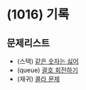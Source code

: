 # (1016) 기록

## 문제리스트

- (스택) [같은 숫자는 싫어](https://school.programmers.co.kr/learn/courses/30/lessons/12906)
- (queue) [괄호 회전하기](https://school.programmers.co.kr/learn/courses/30/lessons/76502)
- (재귀) [콜라 문제](https://school.programmers.co.kr/learn/courses/30/lessons/132267)
